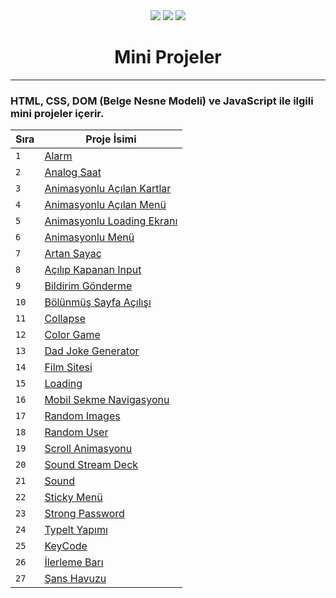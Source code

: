 <div align= "center">
<img  src="https://skillicons.dev/icons?i=html" />
<img  src="https://skillicons.dev/icons?i=css" /> 
<img  src="https://skillicons.dev/icons?i=js" /> 
<h1>Mini Projeler</h1>
</div>
<hr>
<h3>HTML, CSS, DOM (Belge Nesne Modeli) ve JavaScript ile ilgili mini projeler içerir.</h3>

| Sıra|Proje İsimi |
|----|----|
|`1`|[Alarm](https://github.com/Mehmetagkus/50Projects/tree/main/Alarm)|
|`2`|[Analog Saat](https://github.com/Mehmetagkus/50Projects/tree/main/Analog%20Saat)|
|`3`|[Animasyonlu Açılan Kartlar](https://github.com/Mehmetagkus/50Projects/tree/main/Animasyonlu%20A%C3%A7%C4%B1lan%20Kartlar)|
|`4`|[Animasyonlu Açılan Menü](https://github.com/Mehmetagkus/50Projects/tree/main/Animasyonlu%20A%C3%A7%C4%B1lan%20Men%C3%BC)|
|`5`|[Animasyonlu Loading Ekranı](https://github.com/Mehmetagkus/50Projects/tree/main/Animasyonlu%20Loading)|
|`6`|[Animasyonlu Menü](https://github.com/Mehmetagkus/50Projects/tree/main/Animasyonlu%20Men%C3%BC)|
|`7`|[Artan Sayaç](https://github.com/Mehmetagkus/50Projects/tree/main/Artan%20Saya%C3%A7)|
|`8`|[Açılıp Kapanan Input](https://github.com/Mehmetagkus/50Projects/tree/main/A%C3%A7%C4%B1l%C4%B1p%20Kapanan%20Input)|
|`9`|[Bildirim Gönderme](https://github.com/Mehmetagkus/50Projects/tree/main/Bildirim%20G%C3%B6nder)|
|`10`|[Bölünmüş Sayfa Açılışı](https://github.com/Mehmetagkus/50Projects/tree/main/B%C3%B6l%C3%BCnm%C3%BC%C5%9F%20Sayfa%20A%C3%A7%C4%B1l%C4%B1%C5%9F%C4%B1)|
|`11`|[Collapse](https://github.com/Mehmetagkus/50Projects/tree/main/Collapse)|
|`12`|[Color Game](https://github.com/Mehmetagkus/50Projects/tree/main/Color%20Game)|
|`13`|[Dad Joke Generator](https://github.com/Mehmetagkus/50Projects/tree/main/Dad%20Joke%20Generator)|
|`14`|[Film Sitesi](https://github.com/Mehmetagkus/50Projects/tree/main/Film%20Sitesi)|
|`15`|[Loading](https://github.com/Mehmetagkus/50Projects/tree/main/Loading)|
|`16`|[Mobil Sekme Navigasyonu](https://github.com/Mehmetagkus/50Projects/tree/main/Mobil%20Sekme%20Navigasyonu)|
|`17`|[Random Images](https://github.com/Mehmetagkus/50Projects/tree/main/Random%20Images)|
|`18`|[Random User](https://github.com/Mehmetagkus/50Projects/tree/main/Random%20User)|
|`19`|[Scroll Animasyonu](https://github.com/Mehmetagkus/50Projects/tree/main/Scroll%20Animasyonu)|
|`20`|[Sound Stream Deck](https://github.com/Mehmetagkus/50Projects/tree/main/Sound%20Stream%20Deck)|
|`21`|[Sound](https://github.com/Mehmetagkus/50Projects/tree/main/Sound)|
|`22`|[Sticky Menü](https://github.com/Mehmetagkus/50Projects/tree/main/Sticky%20Menu)|
|`23`|[Strong Password](https://github.com/Mehmetagkus/50Projects/tree/main/Strong%20Password)|
|`24`|[Typelt Yapımı](https://github.com/Mehmetagkus/50Projects/tree/main/Typelt%20Yap%C4%B1m%C4%B1)|
|`25`|[KeyCode](https://github.com/Mehmetagkus/50Projects/tree/main/keyCode)|
|`26`|[İlerleme Barı](https://github.com/Mehmetagkus/50Projects/tree/main/%C4%B0lerleme%20Bar%C4%B1)|
|`27`|[Şans Havuzu](https://github.com/Mehmetagkus/50Projects/tree/main/%C5%9Eans%20Havuzu)|

